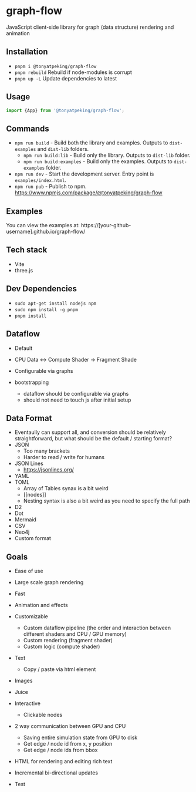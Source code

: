 # graph-flow
JavaScript client-side library for graph (data structure) rendering and animation


## Installation

- `pnpm i @tonyatpeking/graph-flow`
- `pnpm rebuild` Rebuild if node-modules is corrupt
- `pnpm up -L` Update dependencies to latest


## Usage

```js
import {App} from '@tonyatpeking/graph-flow';
```

## Commands

- `npm run build` - Build both the library and examples. Outputs to `dist-examples` and `dist-lib` folders.
    - `npm run build:lib` - Build only the library. Outputs to `dist-lib` folder.
    - `npm run build:examples` - Build only the examples. Outputs to `dist-examples` folder.
- `npm run dev` - Start the development server. Entry point is `examples/index.html`.
- `npm run pub` - Publish to npm. <https://www.npmjs.com/package/@tonyatpeking/graph-flow>


## Examples

You can view the examples at: https://[your-github-username].github.io/graph-flow/


## Tech stack

- Vite
- three.js


## Dev Dependencies

- `sudo apt-get install nodejs npm`
- `sudo npm install -g pnpm`
- `pnpm install`



## Dataflow

- Default
- CPU Data <-> Compute Shader -> Fragment Shade

- Configurable via graphs
- bootstrapping
    - dataflow should be configurable via graphs
    - should not need to touch js after initial setup

## Data Format
- Eventaully can support all, and conversion should be relatively straightforward, but what should be the default / starting format?
- JSON
    - Too many brackets
    - Harder to read / write for humans
- JSON Lines
    - https://jsonlines.org/
- YAML
- TOML
    - Array of Tables synax is a bit weird
    - [[nodes]]
    - Nesting syntax is also a bit weird as you need to specify the full path
- D2
- Dot
- Mermaid
- CSV
- Neo4j
- Custom format

## Goals

- Ease of use
- Large scale graph rendering
- Fast
- Animation and effects
- Customizable
    - Custom dataflow pipeline (the order and interaction between different shaders and CPU / GPU memory)
    - Custom rendering (fragment shader)
    - Custom logic (compute shader)
- Text
    - Copy / paste via html element
- Images
- Juice
- Interactive
    - Clickable nodes
- 2 way communication between GPU and CPU
    - Saving entire simulation state from GPU to disk
    - Get edge / node id from x, y position
    - Get edge / node ids from bbox
- HTML for rendering and editing rich text
- Incremental bi-directional updates

- Test
